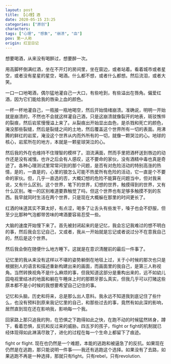 ```yaml
---
layout: post
title: 【心理】酒
date: 2020-05-15 23:25
categories: ["原创"]
characters: 
tags: ["心理", "想象", "崩溃", "血"]
pov: 第一人称
origin: 红豆日记
---
```


想要喝酒，从来没有喝醉过，想要醉一次。

用高脚杯倒满红酒，坐在不开灯的房间里，坐在窗边，或者站着。看着城市或者星空，或者没有星星的星空，喝酒。什么都不想，或者什么都想。然后流泪，或者大笑。

一口一口地喝酒，偶尔猛地灌自己一大口，有些呛到，有些溢出在唇角。偏爱红酒，因为它们能给我的唇染上血的颜色。

一杯一杯地灌自己，一瓶接一瓶地喝空，然后开始情绪崩溃。准确说，明明一开始就是崩溃的，不然也不会就这样灌自己酒，只是这崩溃就像裂开的地表，斑驳憔悴的裂痕，然后岩浆慢慢溢上来了。从裂痕出开始显出血色，是杀戮和死亡的颜色，淹没那些裂缝，然后是裂缝之间的土地，然后覆盖这个世界所有一切的表面。用沸腾的鲜红的岩浆，淹没这个世界从内而外所有的一切，就像一颗哭泣的心。地球的核心，岩浆所在的地方，本就是一颗星球哭泣的心。

然后我的外在也维持不住理智的模样了。泪流满面，然而手里把酒杯送到唇边的动作还是没有减慢。也许之后会有人感叹，这不要命的家伙，没有酒精中毒也真是奇迹了。各种心理测试里常常问到的那个问题，是否有对危险活动的特别高涨的热情，是的，一直是的，心里的狼怎么可能不热爱所有危险的活动，它一直是个不要命的家伙。但，几乎一直选的否，大概幻想的危险不能算在问题当中，但对我来说，又有什么区别。这个世界，笔下的世界，幻想的世界，触摸得到的世界，又有什么区别。唯一的区别难道要靠触觉了吗，但这个世界也有足够多触摸不到的东西。我早就同时生活在两个世界，只是现在大概躲在那里的时间更长了。

红酒的味道其实不算太好，有点涩，喝多了让舌头有些发干，嗓子也会不舒服，但至少比那种气泡都带苦味的啤酒要容易忍受一些。

大脑的速度开始慢下来了。首先被封闭起来的是记忆，我会忘记我难过的想不明白的事，然后我会忘记自己，又或者，我从一开始就是忘记或者说过分不在意我自己的，然后是这个世界。

然后我会倒在随便什么地方睡下。这就是在意识清醒前的最后一件事了。

记忆里的我从来没有这样以不堪的姿势躺倒在地毯上过，关于小时候的那次也只是根据别人的语言和描述重新构建出来的画面，而画面里的我自己，是第三人称视角。当然转换视角不是什么麻烦的事，但我知道这部分是重构出来的，远不如幼儿园电视里结冰的地面和躺在午睡床上时的那颗牙那么真实，但我几乎可以打赌这些原本都不是小时候的我想要希望自己记住的事。

记忆和头脑，历史和将来，总是那么出人意料。我永远不知道我到底记住了些什么，也没有预料到原来我记忆里的自己，和那些过去的事，竟然有如此深的影响，居然直到现在还在影响我，影响每一个我。

回家路上那只追我的狗，在恐惧之下跑得如此之快，在跑不动的时候猛然转身，蹲下，看着恐惧，反抗和反过来的威胁。四五岁的孩子，flight or fight的机制就已经体现得如此淋漓尽致了，进化的过程在每一个生命上都留下了痕迹。

fight or flight. 现在也仍然是一个难题，本能的逃跑和被逼急了的反抗。如果现在仍然是在逃跑，那只能说明一件事——我还有逃跑这个选择。如果没有了去路，如果逃跑不再是一种选择，那就只有fight。只有rebel，只有revolution.
